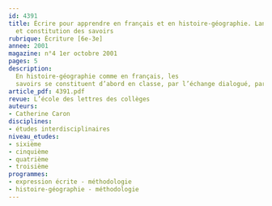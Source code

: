 ```yaml
---
id: 4391
title: Écrire pour apprendre en français et en histoire-géographie. Langue écrite
  et constitution des savoirs
rubrique: Écriture [6e-3e] 
annee: 2001
magazine: n°4 1er octobre 2001
pages: 5
description: 
  En histoire-géographie comme en français, les
  savoirs se constituent d’abord en classe, par l’échange dialogué, par les apports du professeur et les questions des élèves. C’est, ensuite, par un va-et-vient entre l’oral et l’écrit, que l’élève fixe ces savoirs. Et, au moment de l’évaluation, c’est souvent à l’écrit qu’on a recours pour obtenir une trace de ce que les élèves ont retenu et construit. Pour réussir cette production finale, il faut que les élèves parviennent à régler et coordonner plusieurs paramètres qui sous-tendent la représentation qu’ils ont de leur texte écrit. Ces paramètres sont les suivants – « Qu’est-ce qu’un texte écrit ? », « Quelle intention est la mienne quand j’écris le texte qu’on me demande de produire ? », « Quelle connaissance du monde vais-je exprimer à travers ce texte ? » Il faut également que l’élève parvienne à intégrer différentes « postures d’écrivant », qui sont en jeu dans toute production écrite. Il faut enfin qu’il accepte de considérer le texte comme étant objet de travail.
article_pdf: 4391.pdf
revue: L’école des lettres des collèges
auteurs:
- Catherine Caron
disciplines:
- études interdisciplinaires
niveau_etudes:
- sixième
- cinquième
- quatrième
- troisième
programmes:
- expression écrite - méthodologie
- histoire-géographie - méthodologie
---
```

